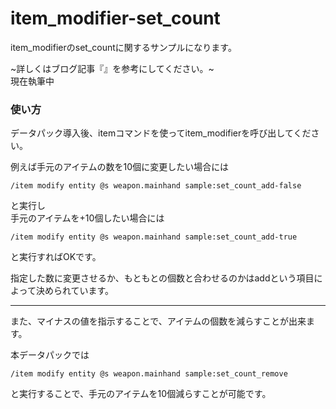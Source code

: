 # item_modifier-set_count
item_modifierのset_countに関するサンプルになります。

~詳しくはブログ記事『[]()』を参考にしてください。~<br>
現在執筆中

<h3>使い方</h3>

データパック導入後、itemコマンドを使ってitem_modifierを呼び出してください。

例えば手元のアイテムの数を10個に変更したい場合には

```copy
/item modify entity @s weapon.mainhand sample:set_count_add-false
```

と実行し<br>
手元のアイテムを+10個したい場合には

```copy
/item modify entity @s weapon.mainhand sample:set_count_add-true
```

と実行すればOKです。

指定した数に変更させるか、もともとの個数と合わせるのかはaddという項目によって決められています。

---

また、マイナスの値を指示することで、アイテムの個数を減らすことが出来ます。

本データパックでは

```copy
/item modify entity @s weapon.mainhand sample:set_count_remove
```
と実行することで、手元のアイテムを10個減らすことが可能です。
